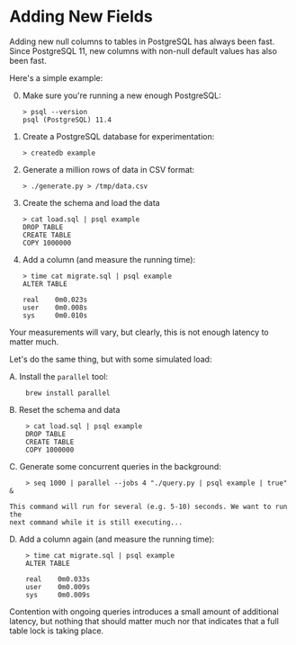 # Adding New Fields

Adding new null columns to tables in PostgreSQL has always been fast. Since PostgreSQL 11, new
columns with non-null default values has also been fast.

Here's a simple example:

 0. Make sure you're running a new enough PostgreSQL:

        > psql --version
        psql (PostgreSQL) 11.4

 1. Create a PostgreSQL database for experimentation:

        > createdb example

 2. Generate a million rows of data in CSV format:

        > ./generate.py > /tmp/data.csv

 3. Create the schema and load the data

        > cat load.sql | psql example
        DROP TABLE
        CREATE TABLE
        COPY 1000000

 4. Add a column (and measure the running time):

        > time cat migrate.sql | psql example
        ALTER TABLE

        real    0m0.023s
        user    0m0.008s
        sys	    0m0.010s

Your measurements will vary, but clearly, this is not enough latency to matter much.

Let's do the same thing, but with some simulated load:

 A. Install the `parallel` tool:

        brew install parallel

 B. Reset the schema and data

        > cat load.sql | psql example
        DROP TABLE
        CREATE TABLE
        COPY 1000000

 C. Generate some concurrent queries in the background:

        > seq 1000 | parallel --jobs 4 "./query.py | psql example | true" &

    This command will run for several (e.g. 5-10) seconds. We want to run the
    next command while it is still executing...

 D. Add a column again (and measure the running time):

        > time cat migrate.sql | psql example
        ALTER TABLE

        real    0m0.033s
        user    0m0.009s
        sys	    0m0.009s

Contention with ongoing queries introduces a small amount of additional latency, but nothing
that should matter much nor that indicates that a full table lock is taking place.
